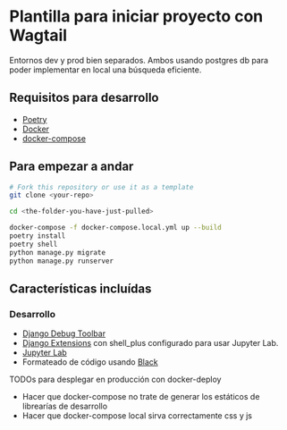 # Plantilla para iniciar proyecto con Wagtail

Entornos dev y prod bien separados. Ambos usando postgres db para poder implementar en local una búsqueda eficiente.

## Requisitos para desarrollo

* [Poetry](https://python-poetry.org/)
* [Docker](https://docs.docker.com/get-docker/)
* [docker-compose](https://docs.docker.com/compose/install/)

## Para empezar a andar

```bash
# Fork this repository or use it as a template
git clone <your-repo>

cd <the-folder-you-have-just-pulled>

docker-compose -f docker-compose.local.yml up --build
poetry install
poetry shell
python manage.py migrate
python manage.py runserver
```

## Características incluídas

### Desarrollo

* [Django Debug Toolbar](https://django-debug-toolbar.readthedocs.io/en/latest/)
* [Django Extensions](https://django-extensions.readthedocs.io/en/latest/) con shell_plus configurado para usar Jupyter Lab.
* [Jupyter Lab](https://jupyterlab.readthedocs.io/en/stable/)
* Formateado de código usando [Black](https://github.com/psf/black)

TODOs para desplegar en producción con docker-deploy
* Hacer que docker-compose no trate de generar los estáticos de librearías de desarrollo
* Hacer que docker-compose local sirva correctamente css y js